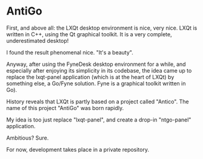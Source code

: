 # AntiGo
First, and above all: the LXQt desktop environment is nice, very nice. LXQt is written in C++, using the Qt graphical toolkit. It is a very complete, underestimated desktop!

I found the result phenomenal nice. "It's a beauty". 

Anyway, after using the FyneDesk desktop environment for a while, and especially after enjoying its simplicity in its codebase, the idea came up to 
replace the lxqt-panel application (which is at the heart of LXQt) by something else, a Go/Fyne solution. Fyne is a graphical toolkit written in Go). 

History reveals that LXQt is partly based on a project called "Antico".  The name of this project "AntiGo" was born rapidly.

My idea is too just replace "lxqt-panel", and create a drop-in "ntgo-panel" application. 

Ambitious? Sure. 

For now, development takes place in a private repository. 
